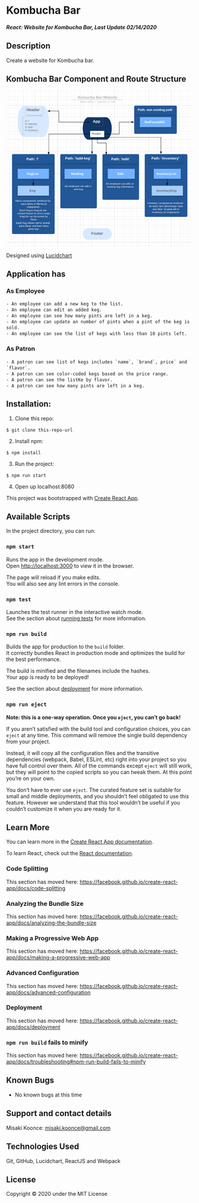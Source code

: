 # Kombucha Bar

#### _React: Website for Kombucha Bar, Last Update 02/14/2020_

## Description
Create a website for Kombucha bar.

## Kombucha Bar Component and Route Structure
<img src='./img/screenshot.png' alt='component structure' />

Designed using [Lucidchart](https://www.lucidchart.com/)


## Application has
### As Employee
    - An employee can add a new keg to the list.
    - An employee can edit an added keg.
    - An employee can see how many pints are left in a keg.
    - An employee can update an number of pints when a pint of the keg is sold.
    - An employee can see the list of kegs with less than 10 pints left.
    

### As Patron
    - A patron can see list of kegs includes `name`, `brand`, price` and `flavor`.
    - A patron can see color-coded kegs based on the price range.
    - A patron can see the listKe by flavor.
    - A patron can see how many pints are left in a keg.

## Installation:
1. Clone this repo:
```
$ git clone this-repo-url
```

2. Install npm:

```
$ npm install
```

3. Run the project:
```
$ npm run start 
```

4. Open up localhost:8080

This project was bootstrapped with [Create React App](https://github.com/facebook/create-react-app).

## Available Scripts

In the project directory, you can run:

### `npm start`

Runs the app in the development mode.<br />
Open [http://localhost:3000](http://localhost:3000) to view it in the browser.

The page will reload if you make edits.<br />
You will also see any lint errors in the console.

### `npm test`

Launches the test runner in the interactive watch mode.<br />
See the section about [running tests](https://facebook.github.io/create-react-app/docs/running-tests) for more information.

### `npm run build`

Builds the app for production to the `build` folder.<br />
It correctly bundles React in production mode and optimizes the build for the best performance.

The build is minified and the filenames include the hashes.<br />
Your app is ready to be deployed!

See the section about [deployment](https://facebook.github.io/create-react-app/docs/deployment) for more information.

### `npm run eject`

**Note: this is a one-way operation. Once you `eject`, you can’t go back!**

If you aren’t satisfied with the build tool and configuration choices, you can `eject` at any time. This command will remove the single build dependency from your project.

Instead, it will copy all the configuration files and the transitive dependencies (webpack, Babel, ESLint, etc) right into your project so you have full control over them. All of the commands except `eject` will still work, but they will point to the copied scripts so you can tweak them. At this point you’re on your own.

You don’t have to ever use `eject`. The curated feature set is suitable for small and middle deployments, and you shouldn’t feel obligated to use this feature. However we understand that this tool wouldn’t be useful if you couldn’t customize it when you are ready for it.

## Learn More

You can learn more in the [Create React App documentation](https://facebook.github.io/create-react-app/docs/getting-started).

To learn React, check out the [React documentation](https://reactjs.org/).

### Code Splitting

This section has moved here: https://facebook.github.io/create-react-app/docs/code-splitting

### Analyzing the Bundle Size

This section has moved here: https://facebook.github.io/create-react-app/docs/analyzing-the-bundle-size

### Making a Progressive Web App

This section has moved here: https://facebook.github.io/create-react-app/docs/making-a-progressive-web-app

### Advanced Configuration

This section has moved here: https://facebook.github.io/create-react-app/docs/advanced-configuration

### Deployment

This section has moved here: https://facebook.github.io/create-react-app/docs/deployment

### `npm run build` fails to minify

This section has moved here: https://facebook.github.io/create-react-app/docs/troubleshooting#npm-run-build-fails-to-minify


## Known Bugs
- No known bugs at this time

## Support and contact details
Misaki Koonce: misaki.koonce@gmail.com

## Technologies Used
Git, GitHub, Lucidchart, ReactJS and Webpack

## License
Copyright © 2020 under the MIT License